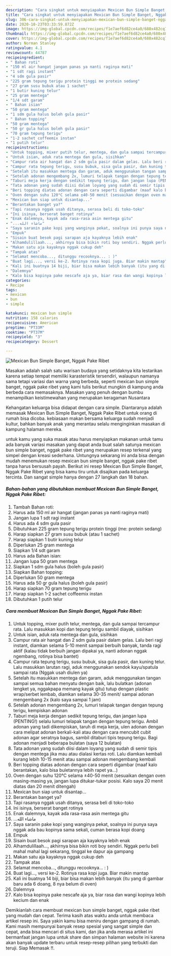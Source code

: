 ```yaml
---
description: "Cara singkat untuk menyiapakan Mexican Bun Simple Banget, Nggak Pake Ribet Homemade"
title: "Cara singkat untuk menyiapakan Mexican Bun Simple Banget, Nggak Pake Ribet Homemade"
slug: 306-cara-singkat-untuk-menyiapakan-mexican-bun-simple-banget-nggak-pake-ribet-homemade
date: 2020-10-23T03:33:59.872Z
image: https://img-global.cpcdn.com/recipes/f1e7aef6d82ce4a0/680x482cq70/mexican-bun-simple-banget-nggak-pake-ribet-foto-resep-utama.jpg
thumbnail: https://img-global.cpcdn.com/recipes/f1e7aef6d82ce4a0/680x482cq70/mexican-bun-simple-banget-nggak-pake-ribet-foto-resep-utama.jpg
cover: https://img-global.cpcdn.com/recipes/f1e7aef6d82ce4a0/680x482cq70/mexican-bun-simple-banget-nggak-pake-ribet-foto-resep-utama.jpg
author: Norman Stanley
ratingvalue: 4.1
reviewcount: 44787
recipeingredient:
- " Bahan roti"
- "150 ml air hangat jangan panas ya nanti raginya mati"
- "1 sdt ragi instant"
- "4 sdm gula pasir"
- "225 gram tepung terigu protein tinggi me protein sedang"
- "27 gram susu bubuk atau 1 sachet"
- "1 butir kuning telur"
- "25 gram mentega"
- "1/4 sdt garam"
- " Bahan isian"
- "50 gram mentega"
- "1 sdm gula halus boleh gula pasir"
- " Bahan topping"
- "50 gram mentega"
- "50 gr gula halus boleh gula pasir"
- "70 gram tepung terigu"
- "1-2 sachet coffeemix instan"
- "1 putih telur"
recipeinstructions:
- "Untuk topping, mixer putih telur, mentega, dan gula sampai tercampur rata. Lalu masukkan kopi dan tepung terigu sambil diayak, sisihkan"
- "Untuk isian, aduk rata mentega dan gula, sisihkan"
- "Campur rata air hangat dan 2 sdm gula pasir dalam gelas. Lalu beri ragi instant, diamkan selama 5-10 menit sampai berbuih banyak, tanda ragi aktif (kalau tidak berbuih jangan dipakai ya, nanti adonan nggak ngembang, rotinya bisa bantet)"
- "Campur rata tepung terigu, susu bubuk, sisa gula pasir, dan kuning telur. Lalu masukkan larutan ragi, aduk menggunakan sendok kayu/spatula sampai rata (Nggak usah diulen ya)"
- "Setelah itu masukkan mentega dan garam, aduk menggunakan tangan sampai semua bahan menyatu dengan baik, lalu bulatkan (adonan lengket ya, nggakpapa memang kayak gitu) tutup dengan plastic wrap/serbet lembab, diamkan selama 30-35 menit/ sampai adonan mengembang 2x (kalo saya sampai 1 jam)"
- "Setelah adonan mengembang 2x, lumuri telapak tangan dengan tepung terigu, kempiskan adonan"
- "Taburi meja kerja dengan sedikit tepung terigu, dan jangan lupa (PENTING!) selalu lumuri telapak tangan dengan tepung terigu. Ambil adonan yang tadi dikempiskan, taruh di meja kerja, ulen adonan dengan cara melipat adonan berkali-kali atau dengan cara mencubit cubit adonan agar seratnya bagus, sambil ditaburi tipis tepung terigu. Bagi adonan menjadi beberapa bulatan (saya 12 bulatan)"
- "Tata adonan yang sudah diisi dalam loyang yang sudah di semir tipis dengan mentega jika mau atau dialasi kertas roti. Lalu diamkan kembali kurang lebih 10-15 menit atau sampai adonan mengembang kembali"
- "Beri topping diatas adonan dengan cara seperti digambar (maaf kalo berantakan, kalo bisa buletannya lebih rapet ya...)"
- "Oven dengan suhu 120°C selama ±40-50 menit (sesuaikan dengan oven masing-masing ya, jangan lupa ditukar-tukar posisi. Kalo saya 20 menit diatas dan 20 menit ditengah)"
- "Mexican bun siap untuk disantap..."
- "Berantakan banget ya?"
- "Tapi rasanya nggak usah ditanya, serasa beli di toko-toko"
- "Ini isinya, berserat banget rotinya"
- "Enak dalemnya, kayak ada rasa-rasa asin mentega gitu"
- "...ماشاء الله"
- "Saya saranin pake kopi yang wanginya pekat, soalnya ini punya saya nggak ada bau kopinya sama sekali, cuman berasa kopi doang"
- "Empuk"
- "Sisain buat besok pagi sarapan aja kayaknya lebih enak"
- "Alhamdulillaah..., akhirnya bisa bikin roti boy sendiri. Nggak perlu beli mahal mahal lagi sekarang, tinggal ke dapur aja gampang"
- "Makan satu aja kayaknya nggak cukup deh"
- "Tampak atas"
- "Selamat mencoba..., ditunggu recooknya... : )"
- "Buat lagi..., versi ke-2. Rotinya rasa kopi juga. Biar makin mantap"
- "Kali ini buatnya 14 biji, biar bisa makan lebih banyak (itu yang di gambar baru ada 6 doang, 8 nya belum di oven)"
- "Dalemnya"
- "Kalo bisa kopinya pake nescafe aja ya, biar rasa dan wangi kopinya lebih kecium dan enak"
categories:
- Recipe
tags:
- mexican
- bun
- simple

katakunci: mexican bun simple 
nutrition: 158 calories
recipecuisine: American
preptime: "PT33M"
cooktime: "PT37M"
recipeyield: "3"
recipecategory: Dessert

---
```



![Mexican Bun Simple Banget, Nggak Pake Ribet](https://img-global.cpcdn.com/recipes/f1e7aef6d82ce4a0/680x482cq70/mexican-bun-simple-banget-nggak-pake-ribet-foto-resep-utama.jpg)

Masakan adalah salah satu warisan budaya yang setidaknya kita lestarikan karena setiap tempat memiliki karasteristik tersendiri, walaupun namanya sama tetapi variasi dan warna yang berbeda, seperti mexican bun simple banget, nggak pake ribet yang kami tulis berikut mungkin di kampung anda berbeda cara memasaknya. Masakan yang penuh dengan bumbu menampilkan keistimewahan yang merupakan keragaman Nusantara

Kehangatan keluarga bisa didapat dengan cara simple. Diantaranya adalah memasak Mexican Bun Simple Banget, Nggak Pake Ribet untuk orang di rumah bisa dicoba. kebiasaan makan bersama keluarga sudah menjadi kultur, bahkan banyak anak yang merantau selalu menginginkan masakan di kampung halaman mereka.



untuk kamu yang suka masak atau harus menyiapkan makanan untuk tamu ada banyak variasi masakan yang dapat anda buat salah satunya mexican bun simple banget, nggak pake ribet yang merupakan resep terkenal yang simpel dengan kreasi sederhana. Untungnya sekarang ini anda bisa dengan mudah menemukan resep mexican bun simple banget, nggak pake ribet tanpa harus bersusah payah.
Berikut ini resep Mexican Bun Simple Banget, Nggak Pake Ribet yang bisa kamu tiru untuk disajikan pada keluarga tercinta. Dan sangat simple hanya dengan 27 langkah dan 18 bahan.


<!--inarticleads1-->

##### Bahan-bahan yang dibutuhkan membuat Mexican Bun Simple Banget, Nggak Pake Ribet:

1. Tambah  Bahan roti:
1. Harus ada 150 ml air hangat (jangan panas ya nanti raginya mati)
1. Jangan lupa 1 sdt ragi instant
1. Harus ada 4 sdm gula pasir
1. Dibutuhkan 225 gram tepung terigu protein tinggi (me: protein sedang)
1. Harap siapkan 27 gram susu bubuk (atau 1 sachet)
1. Harap siapkan 1 butir kuning telur
1. Diperlukan 25 gram mentega
1. Siapkan 1/4 sdt garam
1. Harus ada  Bahan isian:
1. Jangan lupa 50 gram mentega
1. Siapkan 1 sdm gula halus (boleh gula pasir)
1. Siapkan  Bahan topping:
1. Diperlukan 50 gram mentega
1. Harus ada 50 gr gula halus (boleh gula pasir)
1. Harap siapkan 70 gram tepung terigu
1. Harap siapkan 1-2 sachet coffeemix instan
1. Dibutuhkan 1 putih telur




<!--inarticleads2-->

##### Cara membuat  Mexican Bun Simple Banget, Nggak Pake Ribet:

1. Untuk topping, mixer putih telur, mentega, dan gula sampai tercampur rata. Lalu masukkan kopi dan tepung terigu sambil diayak, sisihkan
1. Untuk isian, aduk rata mentega dan gula, sisihkan
1. Campur rata air hangat dan 2 sdm gula pasir dalam gelas. Lalu beri ragi instant, diamkan selama 5-10 menit sampai berbuih banyak, tanda ragi aktif (kalau tidak berbuih jangan dipakai ya, nanti adonan nggak ngembang, rotinya bisa bantet)
1. Campur rata tepung terigu, susu bubuk, sisa gula pasir, dan kuning telur. Lalu masukkan larutan ragi, aduk menggunakan sendok kayu/spatula sampai rata (Nggak usah diulen ya)
1. Setelah itu masukkan mentega dan garam, aduk menggunakan tangan sampai semua bahan menyatu dengan baik, lalu bulatkan (adonan lengket ya, nggakpapa memang kayak gitu) tutup dengan plastic wrap/serbet lembab, diamkan selama 30-35 menit/ sampai adonan mengembang 2x (kalo saya sampai 1 jam)
1. Setelah adonan mengembang 2x, lumuri telapak tangan dengan tepung terigu, kempiskan adonan
1. Taburi meja kerja dengan sedikit tepung terigu, dan jangan lupa (PENTING!) selalu lumuri telapak tangan dengan tepung terigu. Ambil adonan yang tadi dikempiskan, taruh di meja kerja, ulen adonan dengan cara melipat adonan berkali-kali atau dengan cara mencubit cubit adonan agar seratnya bagus, sambil ditaburi tipis tepung terigu. Bagi adonan menjadi beberapa bulatan (saya 12 bulatan)
1. Tata adonan yang sudah diisi dalam loyang yang sudah di semir tipis dengan mentega jika mau atau dialasi kertas roti. Lalu diamkan kembali kurang lebih 10-15 menit atau sampai adonan mengembang kembali
1. Beri topping diatas adonan dengan cara seperti digambar (maaf kalo berantakan, kalo bisa buletannya lebih rapet ya...)
1. Oven dengan suhu 120°C selama ±40-50 menit (sesuaikan dengan oven masing-masing ya, jangan lupa ditukar-tukar posisi. Kalo saya 20 menit diatas dan 20 menit ditengah)
1. Mexican bun siap untuk disantap...
1. Berantakan banget ya?
1. Tapi rasanya nggak usah ditanya, serasa beli di toko-toko
1. Ini isinya, berserat banget rotinya
1. Enak dalemnya, kayak ada rasa-rasa asin mentega gitu
1. ...ماشاء الله
1. Saya saranin pake kopi yang wanginya pekat, soalnya ini punya saya nggak ada bau kopinya sama sekali, cuman berasa kopi doang
1. Empuk
1. Sisain buat besok pagi sarapan aja kayaknya lebih enak
1. Alhamdulillaah..., akhirnya bisa bikin roti boy sendiri. Nggak perlu beli mahal mahal lagi sekarang, tinggal ke dapur aja gampang
1. Makan satu aja kayaknya nggak cukup deh
1. Tampak atas
1. Selamat mencoba..., ditunggu recooknya... : )
1. Buat lagi..., versi ke-2. Rotinya rasa kopi juga. Biar makin mantap
1. Kali ini buatnya 14 biji, biar bisa makan lebih banyak (itu yang di gambar baru ada 6 doang, 8 nya belum di oven)
1. Dalemnya
1. Kalo bisa kopinya pake nescafe aja ya, biar rasa dan wangi kopinya lebih kecium dan enak




Demikianlah cara membuat mexican bun simple banget, nggak pake ribet yang mudah dan cepat. Terima kasih atas waktu anda untuk membaca artikel resep ini. Saya yakin kamu bisa meniru dengan gampang di rumah. Kami masih mempunyai banyak resep spesial yang sangat simple dan cepat, anda bisa mencari di situs kami, dan jika anda merasa artikel ini bermanfaat jangan lupa untuk share dan simpan halaman website ini karena akan banyak update terbaru untuk resep-resep pilihan yang terbukti dan teruji. Siap Memasak !!. 
